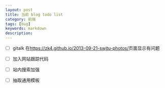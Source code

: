 ```yaml
---
layout: post
title: 当前 blog todo list  
category: 前端
tags: [bug]
keywords: markdown
description:
---
```



- [ ] gitalk 在<https://zk4.github.io/2013-09-21-swjtu-photos/>页面显示有问题
- [ ] 加入网站跟踪代码
- [ ] 站内搜索加强
- [ ] 抽取通用模板




